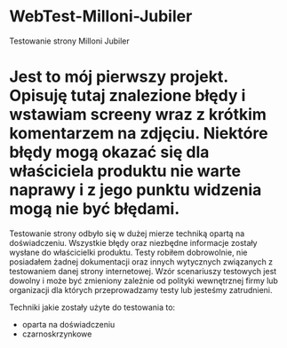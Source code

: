 # WebTest-Milloni-Jubiler
Testowanie strony Milloni Jubiler

# Jest to mój pierwszy projekt. Opisuję tutaj znalezione błędy i wstawiam screeny wraz z krótkim komentarzem na zdjęciu. Niektóre błędy mogą okazać się dla właściciela produktu nie warte naprawy i z jego punktu widzenia mogą nie być błędami.



Testowanie strony odbyło się w dużej mierze techniką opartą na doświadczeniu. Wszystkie błędy oraz niezbędne informacje zostały wysłane do właścicielki produktu.
Testy robiłem dobrowolnie, nie posiadałem żadnej dokumentacji oraz innych wytycznych związanych z testowaniem danej strony internetowej.
Wzór scenariuszy testowych jest dowolny i może być zmieniony zależnie  od polityki wewnętrznej firmy lub organizacji dla których przeprowadzamy testy lub jesteśmy zatrudnieni.

Techniki jakie zostały użyte do testowania to:
- oparta na doświadczeniu
- czarnoskrzynkowe
  
